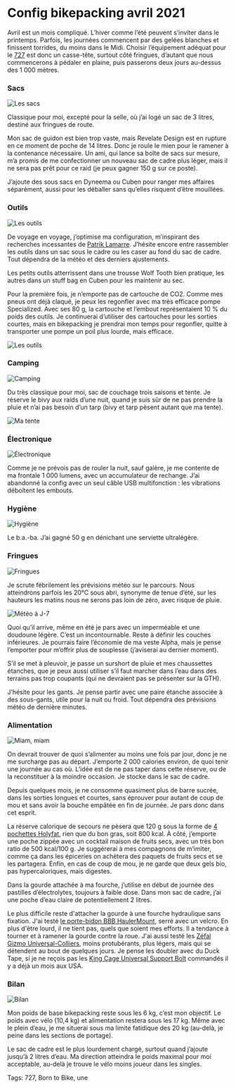 # Config bikepacking avril 2021

Avril est un mois compliqué. L’hiver comme l’été peuvent s’inviter dans le printemps. Parfois, les journées commencent par des gelées blanches et finissent torrides, du moins dans le Midi. Choisir l’équipement adéquat pour le [727](https://tcrouzet.com/727tour/) est donc un casse-tête, surtout côté fringues, d’autant que nous commencerons à pédaler en plaine, puis passerons deux jours au-dessus des 1 000 mètres.<span id="more-58371"></span>

### Sacs

![Les sacs](https://docs.google.com/spreadsheets/d/1-KCVN9XrJFnZbCo6mTm8i7gGFktSHXFJyVbPKsRIRNo/edit?usp=sharing)

Classique pour moi, excepté pour la selle, où j’ai logé un sac de 3 litres, destiné aux fringues de route.

Mon sac de guidon est bien trop vaste, mais Revelate Design est en rupture en ce moment de poche de 14 litres. Donc je roule le mien pour le ramener à la contenance nécessaire. Un ami, qui lance sa boîte de sacs sur mesure, m’a promis de me confectionner un nouveau sac de cadre plus léger, mais il ne sera pas prêt pour ce raid (je peux gagner 150 g sur ce poste).

J’ajoute des sous sacs en Dyneema ou Cuben pour ranger mes affaires séparément, aussi pour les déballer sans qu’elles risquent d’être mouillées.

### Outils

![Les outils](https://docs.google.com/spreadsheets/d/1-KCVN9XrJFnZbCo6mTm8i7gGFktSHXFJyVbPKsRIRNo/edit?usp=sharing)

De voyage en voyage, j’optimise ma configuration, m’inspirant des recherches incessantes de [Patrik Lamarre](https://withspirit.fr/). J’hésite encore entre rassembler les outils dans un sac sous le cadre ou les caser au fond du sac de cadre. Tout dépendra de la météo et des derniers ajustements.

Les petits outils atterrissent dans une trousse Wolf Tooth bien pratique, les autres dans un stuff bag en Cuben pour les maintenir au sec.

Pour la première fois, je n’emporte pas de cartouche de CO2. Comme mes pneus ont déjà claqué, je peux les regonfler avec ma très efficace pompe Specialized. Avec ses 80 g, la cartouche et l’embout représentaient 10 % du poids des outils. Je continuerai d’utiliser des cartouches pour les sorties courtes, mais en bikepacking je prendrai mon temps pour regonfler, quitte à transporter une pompe un poil plus lourde, mais efficace.

![Les outils](https://tcrouzet.com/images_tc/2021/03/IMG_8382.jpeg)

### Camping

![Camping](https://docs.google.com/spreadsheets/d/1-KCVN9XrJFnZbCo6mTm8i7gGFktSHXFJyVbPKsRIRNo/edit?usp=sharing)

Du très classique pour moi, sac de couchage trois saisons et tente. Je réserve le bivy aux raids d’une nuit, quand je suis sûr de ne pas prendre la pluie et n’ai pas besoin d’un tarp (bivy et tarp pèsent autant que ma tente).

![Ma tente](https://tcrouzet.com/images_tc/2021/03/IMG_8408.jpeg)

### Électronique

![Électronique](https://docs.google.com/spreadsheets/d/1-KCVN9XrJFnZbCo6mTm8i7gGFktSHXFJyVbPKsRIRNo/edit?usp=sharing)

Comme je ne prévois pas de rouler la nuit, sauf galère, je me contente de ma frontale 1 000 lumens, avec un accumulateur de rechange. J’ai abandonné la config avec un seul câble USB multifonction : les vibrations déboîtent les embouts.

### Hygiène

![Hygiène](https://docs.google.com/spreadsheets/d/1-KCVN9XrJFnZbCo6mTm8i7gGFktSHXFJyVbPKsRIRNo/edit?usp=sharing)

Le b.a.-ba. J’ai gagné 50 g en dénichant une serviette ultralégère.

### Fringues

![Fringues](https://docs.google.com/spreadsheets/d/1-KCVN9XrJFnZbCo6mTm8i7gGFktSHXFJyVbPKsRIRNo/edit?usp=sharing)

Je scrute fébrilement les prévisions météo sur le parcours. Nous atteindrons parfois les 20°C sous abri, synonyme de tenue d’été, sur les hauteurs les matins nous ne serons pas loin de zéro, avec risque de pluie.

![Météo à J-7](https://tcrouzet.com/images_tc/2021/03/cfgth-07.png)

Quoi qu’il arrive, même en été je pars avec un imperméable et une doudoune légère. C’est un incontournable. Reste à définir les couches inférieures. Je pourrais faire l’économie de ma veste Alpha, mais je pense l’emporter pour m’offrir plus de souplesse (j’aviserai au dernier moment).

S’il se met à pleuvoir, je passe un surshort de pluie et mes chaussettes étanches, que je peux aussi utiliser s’il faut marcher dans l’eau dans des terrains pas trop coupants (qui ne devraient pas se présenter sur la GTH).

J’hésite pour les gants. Je pense partir avec une paire étanche associée à des sous-gants, utile pour la nuit ou froid. Tout dépendra des prévisions météo de dernière minutes.

### Alimentation

![Miam, miam](https://docs.google.com/spreadsheets/d/1-KCVN9XrJFnZbCo6mTm8i7gGFktSHXFJyVbPKsRIRNo/edit?usp=sharing)

On devrait trouver de quoi s’alimenter au moins une fois par jour, donc je ne me surcharge pas au départ. J’emporte 2 000 calories environ, de quoi tenir une journée au cas où. L’idée est de ne pas taper dans cette réserve, ou de la reconstituer à la moindre occasion. Je stocke dans le sac de cadre.

Depuis quelques mois, je ne consomme quasiment plus de barre sucrée, dans les sorties longues et courtes, sans éprouver pour autant de coup de mou et sans avoir la bouche empâtée en fin de journée. Je pars donc dans cet esprit.

La réserve calorique de secours ne pèsera que 120 g sous la forme de [4 pochettes Holyfat](https://holy-fat.com/), rien que du bon gras, soit 800 kcal. À côté, j’emporte une poche zippée avec un cocktail maison de fruits secs, avec un très bon ratio de 500 kcal/100 g. Je suggérerai à mes compagnons de m’imiter, comme ça dans les épiceries on achètera des paquets de fruits secs et se les partagera. Enfin, en cas de coup de mou, je ne garde que deux gels bio, pas hypercaloriques, mais digestes.

Dans la gourde attachée à ma fourche, j’utilise en début de journée des pastilles d’électrolytes, toujours à faible dose. Dans mon sac de cadre, j’ai une poche d’eau claire de potentiellement 2 litres.

Le plus difficile reste d'attacher la gourde à une fourche hydraulique sans fixation. J'ai testé [le porte-bidon BBB HaulerMount](https://bbbcycling.com/fr_fr/bbc-111-haulermount), serré avec un velcro. En plus d'être lourd, il ne tient pas, quels que soient mes efforts. Il a tendance à tourner et à ramener la gourde contre la roue. J'ai aussi testé les [Zéfal Gizmo Universal-Colliers](http://www.zefal.com/fr/porte-bidons-thermoplastique/60-gizmo-universal.html), moins protubérants, plus légers, mais qui se détendent au bout de quelques jours. Je pense les doubler avec du Duck Tape, si je ne reçois pas les [King Cage Universal Support Bolt](https://kingcage.com/products/universal-support-bolt) commandés il y a déjà un mois aux USA.

### Bilan

![Bilan](https://tcrouzet.com/images_tc/2021/03/cfgth-09.png)

Mon poids de base bikepacking reste sous les 6 kg, c’est mon objectif. Le poids avec vélo (10,4 kg) et alimentation restera sous les 17 kg. Même avec le plein d’eau, je me situerai sous ma limite fatidique des 20 kg (au-delà, je peine dans les sections de portage).

Le sac de cadre est le plus lourdement chargé, surtout quand j’ajoute jusqu’à 2 litres d’eau. Ma direction atteindra le poids maximal pour moi acceptable, au-delà je trouve le vélo moins joueur dans les singles.

Tags: 727, Born to Bike, une